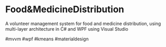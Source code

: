 # Food&MedicineDistribution

A volunteer management system for food and medicine distribution, 
using multi-layer architecture in C# and WPF using Visual Studio 

#mvvm #wpf #kmeans #materialdesign 
